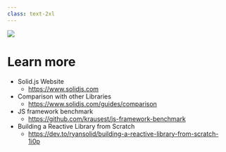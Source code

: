 ```yaml
---
class: text-2xl
---
```


<img src="/images/bar-02.png" class="absolute top-0 left-0" />

# Learn more

- Solid.js Website
  - https://www.solidjs.com
- Comparison with other Libraries
  - https://www.solidjs.com/guides/comparison
- JS framework benchmark
  - https://github.com/krausest/js-framework-benchmark
- Building a Reactive Library from Scratch
  - https://dev.to/ryansolid/building-a-reactive-library-from-scratch-1i0p
